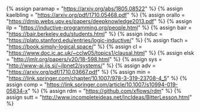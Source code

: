 {%		assign paramap = "https://arxiv.org/abs/1805.08522"		%}
{%		assign kaelbling = "https://arxiv.org/pdf/1710.05468.pdf"		%}
{%		assign orallo = "https://dmip.webs.upv.es/papers/deepknowledge2013.pdf"		%}
{%		assign ilp = "https://inductive-programming.org/people.html"		%}
{%		assign bair = "https://bair.berkeley.edu/students.html"		%}
{%		assign induc = "https://plato.stanford.edu/entries/logic-inductive/"		%}
{%		assign flach = "https://book.simply-logical.space/"		%}
{%		assign cl = "https://www.doc.ic.ac.uk/~cclw05/topics1/clausal.html"		%}
{%		assign elsk = "http://jmlr.org/papers/v20/18-598.html"		%}
{%		assign sys = "http://www-ai.ijs.si/~ilpnet2/systems/"		%}
{%		assign adv = "https://arxiv.org/pdf/1710.03667.pdf"		%}
{%		assign min = "https://link.springer.com/chapter/10.1007/978-3-319-23708-4_5"		%}
{%		assign comp = "https://link.springer.com/article/10.1007/s10994-019-05834-x"		%}
{%		assign rdm = "https://github.com/xflows/rdm"		%}
{%		assign sutt = "http://www.incompleteideas.net/IncIdeas/BitterLesson.html"		%}

